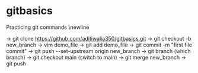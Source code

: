 # gitbasics
Practicing git commands \newline

-> git clone https://github.com/aditiwalia350/gitbasics.git
-> git checkout -b new_branch
-> vim demo_file
-> git add demo_file
-> git commit -m "first file commit"
-> git push --set-upstream origin new_branch
-> git branch
   (which branch)
-> git checkout main
    (switch to main)
-> git merge new_branch
-> git push

